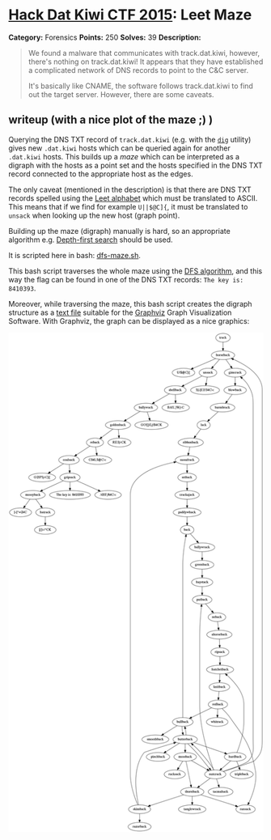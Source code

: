# [Hack Dat Kiwi CTF 2015](https://hack.dat.kiwi/): Leet Maze

**Category:** Forensics
**Points:** 250
**Solves:** 39
**Description:**

> We found a malware that communicates with track.dat.kiwi, however, there's nothing on track.dat.kiwi! It appears that they have established a complicated network of DNS records to point to the C&amp;C server.
> 
> 
> It's basically like CNAME, the software follows track.dat.kiwi to find out the target server. However, there are some caveats.

## writeup (with a nice plot of the maze ;) )

Querying the DNS TXT record of `track.dat.kiwi`
(e.g. with the [`dig`](https://en.wikipedia.org/wiki/Dig_%28command%29)
utility) gives new `.dat.kiwi` hosts which can be queried again for
another `.dat.kiwi` hosts. This builds up a *maze* which can be
interpreted as a digraph with the hosts as a point set and the
hosts specified in the DNS TXT record connected to the appropriate host
as the edges.

The only caveat (mentioned in the description) is that there are
DNS TXT records spelled using the
[Leet alphabet](https://en.wikipedia.org/wiki/Leet) which must be
translated to ASCII. This means that if we find for example `U||$@C]{`,
it must be translated to `unsack` when looking up the new host
(graph point).

Building up the maze (digraph) manually is hard, so an appropriate
algorithm e.g.
[Depth-first search](https://en.wikipedia.org/wiki/Depth-first_search)
should be used.

It is scripted here in bash: [dfs-maze.sh](dfs-maze.sh).

This bash script traverses the whole maze using the
[DFS algorithm](https://en.wikipedia.org/wiki/Graph_traversal#Depth-first_search),
and this way the flag can be found
in one of the DNS TXT records: `The key is: 8410393`.

Moreover, while traversing the maze, this bash script creates
the digraph structure as a [text file](leetmaze.gv)
suitable for the [Graphviz](http://www.graphviz.org/)
Graph Visualization Software. With Graphviz, the graph
can be displayed as a nice graphics:

![Leet-Maze digraph](leetmaze.png)
